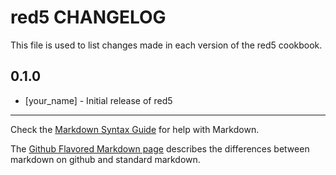 # red5 CHANGELOG

This file is used to list changes made in each version of the red5 cookbook.

## 0.1.0
- [your_name] - Initial release of red5

- - -
Check the [Markdown Syntax Guide](http://daringfireball.net/projects/markdown/syntax) for help with Markdown.

The [Github Flavored Markdown page](http://github.github.com/github-flavored-markdown/) describes the differences between markdown on github and standard markdown.
